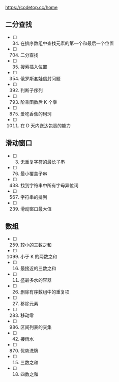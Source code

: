 https://codetop.cc/home


## 二分查找

- [ ] 34. 在排序数组中查找元素的第⼀个和最后⼀个位置
- [ ] 704. ⼆分查找
- [ ] 35. 搜索插⼊位置
- [ ] 354. 俄罗斯套娃信封问题
- [ ] 392. 判断⼦序列
- [ ] 793. 阶乘函数后 K 个零
- [ ] 875. 爱吃⾹蕉的珂珂
- [ ] 1011. 在 D 天内送达包裹的能⼒

## 滑动窗⼝

- [ ] 3. ⽆重复字符的最⻓⼦串
- [ ] 76. 最⼩覆盖⼦串
- [ ] 438. 找到字符串中所有字⺟异位词
- [ ] 567. 字符串的排列
- [ ] 239. 滑动窗⼝最⼤值

## 数组

- [ ] 259. 较⼩的三数之和
- [ ] 1099. ⼩于 K 的两数之和
- [ ] 16. 最接近的三数之和
- [ ] 11. 盛最多⽔的容器
- [ ] 26. 删除有序数组中的重复项
- [ ] 27. 移除元素
- [ ] 283. 移动零
- [ ] 986. 区间列表的交集
- [ ] 42. 接⾬⽔
- [ ] 870. 优势洗牌
- [ ] 15. 三数之和
- [ ] 18. 四数之和